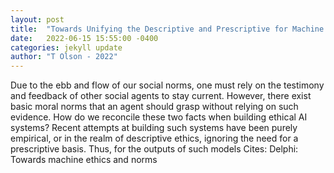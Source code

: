 ```yaml
---
layout: post
title:  "Towards Unifying the Descriptive and Prescriptive for Machine Ethics"
date:   2022-06-15 15:55:00 -0400
categories: jekyll update
author: "T Olson - 2022"
---
```

Due to the ebb and flow of our social norms, one must rely on the testimony and feedback of other social agents to stay current. However, there exist basic moral norms that an agent should grasp without relying on such evidence. How do we reconcile these two facts when building ethical AI systems? Recent attempts at building such systems have been purely empirical, or in the realm of descriptive ethics, ignoring the need for a prescriptive basis. Thus, for the outputs of such models  Cites: Delphi: Towards machine ethics and norms